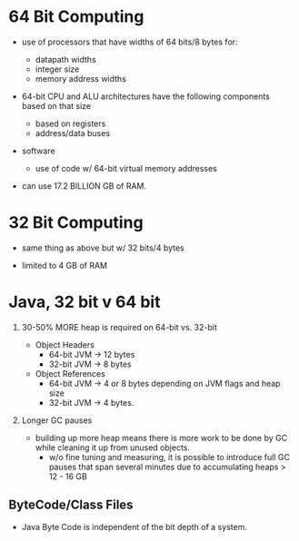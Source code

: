 # 64 Bit Computing
- use of processors that have widths of 64 bits/8 bytes for:
    - datapath widths
    - integer size
    - memory address widths 
- 64-bit CPU and ALU architectures have the following components based on that size
    - based on registers
    - address/data buses
- software
    - use of code w/ 64-bit virtual memory addresses
    
    
- can use 17.2 BILLION GB of RAM. 
    
# 32 Bit Computing
- same thing as above but w/ 32 bits/4 bytes

- limited to 4 GB of RAM 


# Java, 32 bit v 64 bit
1. 30-50% MORE heap is required on 64-bit vs. 32-bit
    - Object Headers
        - 64-bit JVM -> 12 bytes
        - 32-bit JVM -> 8 bytes
    - Object References
        - 64-bit JVM -> 4 or 8 bytes depending on JVM flags and heap size
        - 32-bit JVM -> 4 bytes. 
        
2. Longer GC pauses
    - building up more heap means there is more work to be done by GC while cleaning it up from 
    unused objects. 
        - w/o fine tuning and measuring, it is possible to introduce full GC pauses that
        span several minutes due to accumulating heaps > 12 - 16 GB
        
## ByteCode/Class Files
- Java Byte Code is independent of the bit depth of a system. 
